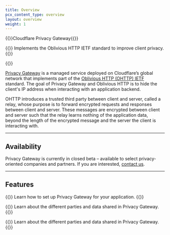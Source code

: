 ```yaml
---
title: Overview
pcx_content_type: overview
layout: overview
weight: 1
---
```


{{<heading-pill style="beta">}}Cloudflare Privacy Gateway{{</heading-pill>}}

{{<description>}}
Implements the Oblivious HTTP IETF standard to improve client privacy.
{{</description>}}

{{<plan type="enterprise">}}

[Privacy Gateway](https://blog.cloudflare.com/building-privacy-into-internet-standards-and-how-to-make-your-app-more-private-today/) is a managed service deployed on Cloudflare’s global network that implements part of the [Oblivious HTTP (OHTTP) IETF](https://www.ietf.org/archive/id/draft-thomson-http-oblivious-01.html) standard. The goal of Privacy Gateway and Oblivious HTTP is to hide the client's IP address when interacting with an application backend.

OHTTP introduces a trusted third party between client and server, called a relay, whose purpose is to forward encrypted requests and responses between client and server. These messages are encrypted between client and server such that the relay learns nothing of the application data, beyond the length of the encrypted message and the server the client is interacting with.

---

## Availability

Privacy Gateway is currently in closed beta – available to select privacy-oriented companies and partners. If you are interested, [contact us](https://www.cloudflare.com/lp/privacy-edge/).

---

## Features

{{<feature header="Get started" href="/privacy-gateway/get-started/" cta="Get started">}}
Learn how to set up Privacy Gateway for your application.
{{</feature>}}

{{<feature header="Legal" href="/privacy-gateway/reference/legal/" cta="Learn more">}}
Learn about the different parties and data shared in Privacy Gateway.
{{</feature>}}

{{<feature header="Metrics" href="/privacy-gateway/reference/metrics/" cta="Learn more">}}
Learn about the different parties and data shared in Privacy Gateway.
{{</feature>}}